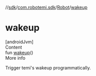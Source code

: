 //[sdk](../../../index.md)/[com.robotemi.sdk](../index.md)/[Robot](index.md)/[wakeup](wakeup.md)



# wakeup  
[androidJvm]  
Content  
fun [wakeup](wakeup.md)()  
More info  


Trigger temi's wakeup programmatically.

  



